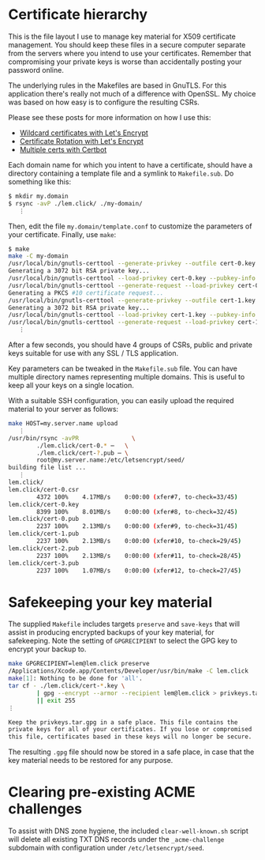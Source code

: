 # Certificate hierarchy

This is the file layout I use to manage key material for X509 certificate management. You should keep these files in a secure computer separate from the servers where you intend to use your certificates. Remember that compromising your private keys is worse than accidentally posting your password online.

The underlying rules in the Makefiles are based in GnuTLS. For this application there's really not much of a difference with OpenSSL. My choice was based on how easy is to configure the resulting CSRs.

Please see these posts for more information on how I use this:

* [Wildcard certificates with Let's Encrypt](https://lem.click/post/wildcard-certificates-with-letsencrypt/)
* [Certificate Rotation with Let's Encrypt](https://lem.click/post/certificate-rotation-with-letsencrypt/)
* [Multiple certs with Certbot](https://lem.click/post/multiple-certs-with-certbot/)

Each domain name for which you intent to have a certificate, should have a directory containing a template file and a symlink to `Makefile.sub`. Do something like this:

```bash
$ mkdir my.domain
$ rsync -avP ./lem.click/ ./my-domain/
   ⋮
```

Then, edit the file `my.domain/template.conf` to customize the parameters of your certificate. Finally, use `make`:

```bash
$ make
make -C my-domain
/usr/local/bin/gnutls-certtool --generate-privkey --outfile cert-0.key
Generating a 3072 bit RSA private key...
/usr/local/bin/gnutls-certtool --load-privkey cert-0.key --pubkey-info --outfile cert-0.pub
/usr/local/bin/gnutls-certtool --generate-request --load-privkey cert-0.key --template template.conf --outfile cert-0.csr
Generating a PKCS #10 certificate request...
/usr/local/bin/gnutls-certtool --generate-privkey --outfile cert-1.key
Generating a 3072 bit RSA private key...
/usr/local/bin/gnutls-certtool --load-privkey cert-1.key --pubkey-info --outfile cert-1.pub
/usr/local/bin/gnutls-certtool --generate-request --load-privkey cert-1.key --template template.conf --outfile cert-1.csr
   ⋮
```

After a few seconds, you should have 4 groups of CSRs, public and private keys suitable for use with any SSL / TLS application.

Key parameters can be tweaked in the `Makefile.sub` file. You can have multiple directory names representing multiple domains. This is useful to keep all your keys on a single location.

With a suitable SSH configuration, you can easily upload the required material to your server as follows:

```bash
make HOST=my.server.name upload
   ⋮
/usr/bin/rsync -avPR               \
		./lem.click/cert-0.* ⋯   \
		./lem.click/cert-?.pub ⋯ \
		root@my.server.name:/etc/letsencrypt/seed/
building file list ...
   ⋮
lem.click/
lem.click/cert-0.csr
        4372 100%    4.17MB/s    0:00:00 (xfer#7, to-check=33/45)
lem.click/cert-0.key
        8399 100%    8.01MB/s    0:00:00 (xfer#8, to-check=32/45)
lem.click/cert-0.pub
        2237 100%    2.13MB/s    0:00:00 (xfer#9, to-check=31/45)
lem.click/cert-1.pub
        2237 100%    2.13MB/s    0:00:00 (xfer#10, to-check=29/45)
lem.click/cert-2.pub
        2237 100%    2.13MB/s    0:00:00 (xfer#11, to-check=28/45)
lem.click/cert-3.pub
        2237 100%    1.07MB/s    0:00:00 (xfer#12, to-check=27/45)
```

# Safekeeping your key material

The supplied `Makefile` includes targets `preserve` and `save-keys` that will assist in producing encrypted backups of your key material, for safekeeping. Note the setting of `GPGRECIPIENT` to select the GPG key to encrypt your backup to.

```bash
make GPGRECIPIENT=lem@lem.click preserve
/Applications/Xcode.app/Contents/Developer/usr/bin/make -C lem.click
make[1]: Nothing to be done for 'all'.
tar cf - ./lem.click/cert-*.key \
		| gpg --encrypt --armor --recipient lem@lem.click > privkeys.tar.gpg \
		|| exit 255
⋮

Keep the privkeys.tar.gpg in a safe place. This file contains the
private keys for all of your certificates. If you lose or compromised
this file, certificates based in these keys will no longer be secure.
```

The resulting `.gpg` file should now be stored in a safe place, in case that the key material needs to be restored for any purpose.

# Clearing pre-existing ACME challenges

To assist with DNS zone hygiene, the included `clear-well-known.sh` script will delete all existing TXT DNS records under the `_acme-challenge` subdomain with configuration under `/etc/letsencrypt/seed`.
